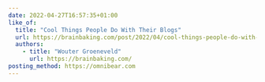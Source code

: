 ```yaml
---
date: 2022-04-27T16:57:35+01:00
like_of:
  title: "Cool Things People Do With Their Blogs"
  url: https://brainbaking.com/post/2022/04/cool-things-people-do-with-their-blogs/
  authors:
    - title: "Wouter Groeneveld"
      url: https://brainbaking.com/
posting_method: https://omnibear.com
---
```

